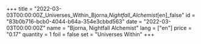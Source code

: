 +++
title = "2022-03-03T00:00:00Z_Universes_Within_Bjorna,_Nightfall_Alchemist_[en]_false"
id = "83b0b716-bcb0-4044-b64a-354e3cbbd563"
date = "2022-03-03T00:00:00Z"
name = "Bjorna, Nightfall Alchemist"
lang = ["en"]
price = "0.17"
quantity = 1
foil = false
set = "Universes Within"
+++
